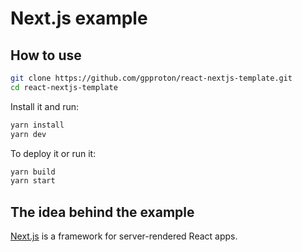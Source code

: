 # Next.js example

## How to use

```sh
git clone https://github.com/gpproton/react-nextjs-template.git
cd react-nextjs-template
```

Install it and run:

```sh
yarn install
yarn dev
```
To deploy it or run it:

```sh
yarn build
yarn start
```

## The idea behind the example

[Next.js](https://github.com/zeit/next.js) is a framework for server-rendered React apps.
